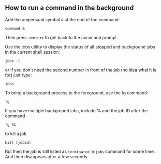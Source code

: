 How to run a command in the background
--------------------------------------

Add the ampersand symbol `&` at the end of the command:
```
command &
```
Then press `<enter>` to get back to the command prompt.


Use the jobs utility to display the status of all stopped and background jobs in the current shell session:
```
jobs -l
```
or if you don't need the second number in front of the job (no idea what it is for) just type:
```
jobs
```

To bring a background process to the foreground, use the fg command:
```
fg
```
If you have multiple background jobs, include % and the job ID after the command
```
fg %1
```

to kill a job
```
kill [jobid]
```
But then the job is still listed as `terminated` in `jobs` command for some time.\
And then disappears after a few seconds.
